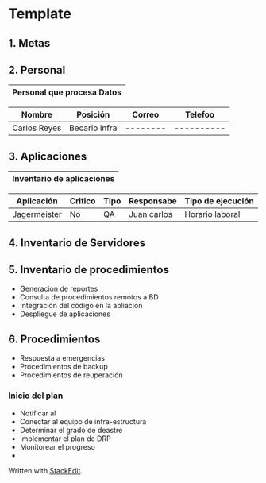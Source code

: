 # Template
## 1.  Metas
## 2. Personal

|Personal que procesa Datos|
|---------------------|

|Nombre | Posición | Correo | Telefoo |
|------|-----------|--------|----------|
|Carlos Reyes| Becario infra|--------|----------|

## 3.  Aplicaciones
| Inventario de aplicaciones | 
|-----------------------------|

|Aplicación|Critico| Tipo| Responsabe|Tipo de ejecución|
|-----|-----|-----|-------|---|
|Jagermeister|No|QA|Juan carlos|Horario laboral |

## 4. Inventario de Servidores

## 5. Inventario de procedimientos 

- Generacion de reportes
- Consulta de procedimientos remotos a BD
-  Integración del código en la apliacion
- Despliegue de aplicaciones 

## 6.  Procedimientos 
- Respuesta a emergencias
- Procedimientos de backup 
- Procedimientos de reuperación

### Inicio del plan
- Notificar al 
- Conectar al equipo de infra-estructura
- Determinar el grado de deastre 
- Implementar el plan de DRP 
- Monitorear el progreso
- 

 Written with [StackEdit](https://stackedit.io/).
<!--stackedit_data:
eyJoaXN0b3J5IjpbLTE0MjEzMTkyMzYsMTIzMjI3MDk0NiwtNT
kyNTMwNzY0LDEwOTQ1NjE4MSwtMTk0OTcyNjMxOSwyMDIzNDY3
NzE3LC04NzUwMzcyMjQsMTYyMjc1MDg4OSw3MzA5OTgxMTZdfQ
==
-->